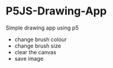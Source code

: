 # P5JS-Drawing-App

Simple drawing app using p5

 *  change brush colour
 *  change brush size
 *  clear the canvas
 *  save image

